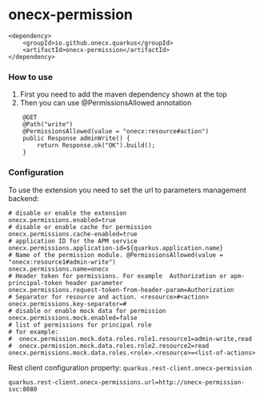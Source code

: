 # onecx-permission

```
<dependency>
    <groupId>io.github.onecx.quarkus</groupId>
    <artifactId>onecx-permission</artifactId>
</dependency>
```

### How to use

1. First you need to add the maven dependency shown at the top
2. Then you can use @PermissionsAllowed annotation

```
    @GET
    @Path("write")
    @PermissionsAllowed(value = "onecx:resource#action")
    public Response adminWrite() {
        return Response.ok("OK").build();
    }
```

### Configuration

To use the extension you need to set the url to parameters management backend:

```properties
# disable or enable the extension  
onecx.permissions.enabled=true
# disable or enable cache for permission
onecx.permissions.cache-enabled=true
# application ID for the APM service 
onecx.permissions.application-id=${quarkus.application.name}
# Name of the permission module. @PermissionsAllowed(value = "onecx:resource1#admin-write")
onecx.permissions.name=onecx
# Header token for permissions. For example  Authorization or apm-principal-token header parameter
onecx.permissions.request-token-from-header-param=Authorization
# Separator for resource and action. <resource>#<action>
onecx.permissions.key-separator=#
# disable or enable mock data for permission
onecx.permissions.mock.enabled=false
# list of permissions for principal role
# for example: 
#  onecx.permission.mock.data.roles.role1.resource1=admin-write,read
#  onecx.permission.mock.data.roles.role2.resource2=read 
onecx.permissions.mock.data.roles.<role>.<resource>=<list-of-actions>
```



Rest client configuration property: `quarkus.rest-client.onecx-permission`

```properties
quarkus.rest-client.onecx-permissions.url=http://onecx-permission-svc:8080
```



